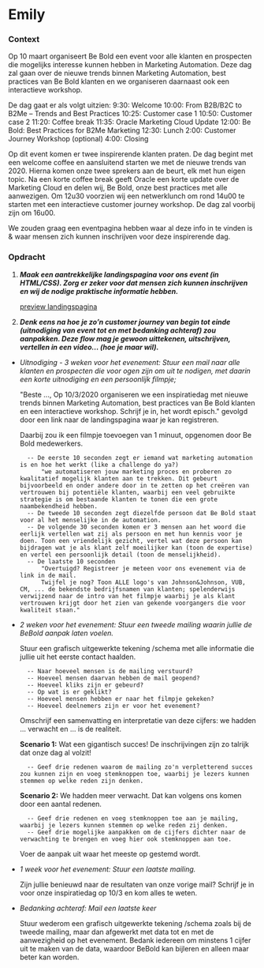 # Emily

### Context

Op 10 maart organiseert Be Bold een event voor alle klanten en prospecten die mogelijks interesse kunnen hebben in Marketing Automation. Deze dag zal gaan over de nieuwe trends binnen Marketing Automation, best practices van Be Bold klanten en we organiseren daarnaast ook een interactieve workshop.

De dag gaat er als volgt uitzien:
9:30: Welcome
10:00: From B2B/B2C to B2Me – Trends and Best Practices 10:25: Customer case 1
10:50: Customer case 2
11:20: Coffee break
11:35: Oracle Marketing Cloud Update
12:00: Be Bold: Best Practices for B2Me Marketing
12:30: Lunch
2:00: Customer Journey Workshop (optional)
4:00: Closing

Op dit event komen er twee inspirerende klanten praten. De dag begint met een welcome coffee en aansluitend starten we met de nieuwe trends van 2020. Hierna komen onze twee sprekers aan de beurt, elk met hun eigen topic. Na een korte coffee break geeft Oracle een korte update over de Marketing Cloud en delen wij, Be Bold, onze best practices met alle aanwezigen. Om 12u30 voorzien wij een netwerklunch om rond 14u00 te starten met een interactieve customer journey workshop. De dag zal voorbij zijn om 16u00.

We zouden graag een eventpagina hebben waar al deze info in te vinden is & waar mensen zich kunnen inschrijven voor deze inspirerende dag.

### Opdracht

1. **_Maak een aantrekkelijke landingspagina voor ons event (in HTML/CSS). Zorg er zeker voor dat mensen zich kunnen inschrijven en wij de nodige praktische informatie hebben._**

   [preview landingspagina](https://tinevancorenland.github.io/Emily/)

2. **_Denk eens na hoe je zo’n customer journey van begin tot einde (uitnodiging van event tot en met bedanking achteraf) zou aanpakken. Deze flow mag je gewoon uittekenen, uitschrijven, vertellen in een video... (hoe je maar wil)._**

- _Uitnodiging - 3 weken voor het evenement:_
  _Stuur een mail naar alle klanten en prospecten die voor ogen zijn om uit te nodigen, met daarin een korte uitnodiging en een persoonlijk filmpje;_

  "Beste ...,
  Op 10/3/2020 organiseren we een inspiratiedag met nieuwe trends binnen Marketing Automation, best practices van Be Bold klanten en een interactieve workshop.
  Schrijf je in, het wordt episch." gevolgd door een link naar de landingspagina waar je kan registreren.

  Daarbij zou ik een filmpje toevoegen van 1 minuut, opgenomen door Be Bold medewerkers.

        -- De eerste 10 seconden zegt er iemand wat marketing automation is en hoe het werkt (like a challenge do ya?)
            "we automatiseren jouw marketing proces en proberen zo kwalitatief mogelijk klanten aan te trekken. Dit gebeurt bijvoorbeeld en onder andere door in te zetten op het creëren van vertrouwen bij potentiële klanten, waarbij een veel gebruikte strategie is om bestaande klanten te tonen die een grote naambekendheid hebben.
        -- De tweede 10 seconden zegt diezelfde persoon dat Be Bold staat voor al het menselijke in de automation.
        -- De volgende 30 seconden komen er 3 mensen aan het woord die eerlijk vertellen wat zij als persoon en met hun kennis voor je doen. Toon een vriendelijk gezicht, vertel wat deze persoon kan bijdragen wat je als klant zelf moeilijker kan (toon de expertise) en vertel een persoonlijk detail (toon de menselijkheid).
        -- De laatste 10 seconden
            "Overtuigd? Registreer je meteen voor ons evenement via de link in de mail.
            Twijfel je nog? Toon ALLE logo's van Johnson&Johnson, VUB, CM, ... de bekendste bedrijfsnamen van klanten; spelenderwijs verwijzend naar de intro van het filmpje waarbij je als klant vertrouwen krijgt door het zien van gekende voorgangers die voor kwaliteit staan."

- _2 weken voor het evenement:_
  _Stuur een tweede mailing waarin jullie de BeBold aanpak laten voelen._

  Stuur een grafisch uitgewerkte tekening /schema met alle informatie die jullie uit het eerste contact haalden.

        -- Naar hoeveel mensen is de mailing verstuurd?
        -- Hoeveel mensen daarvan hebben de mail geopend?
        -- Hoeveel kliks zijn er gebeurd?
        -- Op wat is er geklikt?
        -- Hoeveel mensen hebben er naar het filmpje gekeken?
        -- Hoeveel deelnemers zijn er voor het evenement?

  Omschrijf een samenvatting en interpretatie van deze cijfers: we hadden ... verwacht en ... is de realiteit.

  **Scenario 1:** Wat een gigantisch succes! De inschrijvingen zijn zo talrijk dat onze dag al volzit!

        -- Geef drie redenen waarom de mailing zo'n verpletterend succes zou kunnen zijn en voeg stemknoppen toe, waarbij je lezers kunnen stemmen op welke reden zijn denken.

  **Scenario 2:** We hadden meer verwacht. Dat kan volgens ons komen door een aantal redenen.

        -- Geef drie redenen en voeg stemknoppen toe aan je mailing, waarbij je lezers kunnen stemmen op welke reden zij denken.
        -- Geef drie mogelijke aanpakken om de cijfers dichter naar de verwachting te brengen en voeg hier ook stemknoppen aan toe.

  Voer de aanpak uit waar het meeste op gestemd wordt.

- _1 week voor het evenement:_
  _Stuur een laatste mailing._

  Zijn jullie benieuwd naar de resultaten van onze vorige mail?
  Schrijf je in voor onze inspiratiedag op 10/3 en kom alles te weten.

- _Bedanking achteraf:_
  _Mail een laatste keer_

  Stuur wederom een grafisch uitgewerkte tekening /schema zoals bij de tweede mailing, maar dan afgewerkt met data tot en met de aanwezigheid op het evenement.
  Bedank iedereen om minstens 1 cijfer uit te maken van de data, waardoor BeBold kan bijleren en alleen maar beter kan worden.
